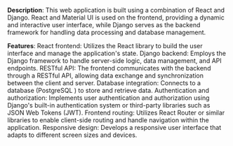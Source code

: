 __Description__: 
This web application is built using a combination of React and Django. React and Material UI is used on the frontend, providing a dynamic and interactive user interface, while Django serves as the backend framework for handling data processing and database management.

__Features__:
React frontend: Utilizes the React library to build the user interface and manage the application's state.
Django backend: Employs the Django framework to handle server-side logic, data management, and API endpoints.
RESTful API: The frontend communicates with the backend through a RESTful API, allowing data exchange and synchronization between the client and server.
Database integration: Connects to a database (PostgreSQL ) to store and retrieve data.
Authentication and authorization: Implements user authentication and authorization using Django's built-in authentication system or third-party libraries such as JSON Web Tokens (JWT).
Frontend routing: Utilizes React Router or similar libraries to enable client-side routing and handle navigation within the application.
Responsive design: Develops a responsive user interface that adapts to different screen sizes and devices.
